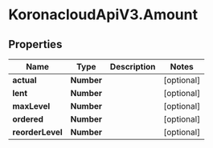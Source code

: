 # KoronacloudApiV3.Amount

## Properties
Name | Type | Description | Notes
------------ | ------------- | ------------- | -------------
**actual** | **Number** |  | [optional] 
**lent** | **Number** |  | [optional] 
**maxLevel** | **Number** |  | [optional] 
**ordered** | **Number** |  | [optional] 
**reorderLevel** | **Number** |  | [optional] 


